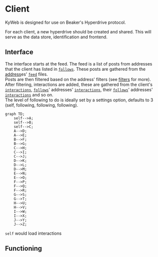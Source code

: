# Client
KyWeb is designed for use on Beaker's Hyperdrive protocol.

For each client, a new hyperdrive should be created and shared. This will serve as the data store, identification and frontend.

## Interface
The interface starts at the feed. The feed is a list of posts from addresses that the client has listed in [`follows`](follows.md). These posts are gathered from the [address](adress.md)es' [`feed`](feed.md) files.  
Posts are then filtered based on the address' filters (see [filters](filters.md) for more).  
After filtering, interactions are added, these are gathered from the client's [`interactions`](interactions.md), [`follows`](follows.md)' addresses' [`interactions`](interactions.md), their [`follows`](follows.md)' addresses' [`interactions`](interactions.md) and so on.  
The level of following to do is ideally set by a settings option, defaults to 3 (self, following, following, following).  

```mermaid
graph TD;
	self-->A;
	self-->B;
	self-->C;
	A-->D;
	A-->E;
	B-->F;
	B-->G;
	C-->H;
	C-->I;
	C-->J;
	D-->K;
	D-->L;
	D-->M;
	E-->N;
	E-->O;
	F-->P;
	F-->Q;
	F-->R;
	G-->S;
	G-->T;
	H-->U;
	H-->V;
	I-->W;
	I-->X;
	J-->Y;
	J-->Z;
```
`self` would load interactions

## Functioning
<!--stackedit_data:
eyJoaXN0b3J5IjpbMTI3Nzg4NDAzLC03NjgwODgwNiwtMTU2MT
U4MDg1NF19
-->